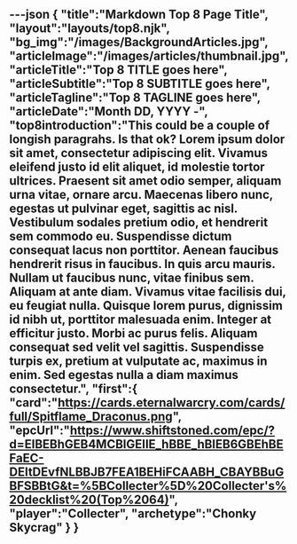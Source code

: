 ---json
{
   "title":"Markdown Top 8 Page Title",
   "layout":"layouts/top8.njk",
   "bg_img":"/images/BackgroundArticles.jpg",
   "articleImage":"/images/articles/thumbnail.jpg",
   "articleTitle":"Top 8 TITLE goes here",
   "articleSubtitle":"Top 8 SUBTITLE goes here",
   "articleTagline":"Top 8 TAGLINE goes here",
   "articleDate":"Month DD, YYYY -",
   "top8introduction":"This could be a couple of longish paragrahs. Is that ok? Lorem ipsum dolor sit amet, consectetur adipiscing elit. Vivamus eleifend justo id elit aliquet, id molestie tortor ultrices. Praesent sit amet odio semper, aliquam urna vitae, ornare arcu. Maecenas libero nunc, egestas ut pulvinar eget, sagittis ac nisl. Vestibulum sodales pretium odio, et hendrerit sem commodo eu. Suspendisse dictum consequat lacus non porttitor. Aenean faucibus hendrerit risus in faucibus. In quis arcu mauris. Nullam ut faucibus nunc, vitae finibus sem. Aliquam at ante diam. Vivamus vitae facilisis dui, eu feugiat nulla. Quisque lorem purus, dignissim id nibh ut, porttitor malesuada enim. Integer at efficitur justo. Morbi ac purus felis. Aliquam consequat sed velit vel sagittis. Suspendisse turpis ex, pretium at vulputate ac, maximus in enim. Sed egestas nulla a diam maximus consectetur.",
   "first":{
      "card":"https://cards.eternalwarcry.com/cards/full/Spitflame_Draconus.png",
      "epcUrl":"https://www.shiftstoned.com/epc/?d=EIBEBhGEB4MCBlGEIIE_hBBE_hBIEB6GBEhBEFaEC-DEItDEvfNLBBJB7FEA1BEHiFCAABH_CBAYBBuGBFSBBtG&t=%5BCollecter%5D%20Collecter's%20decklist%20(Top%2064)",
      "player":"Collecter",
      "archetype":"Chonky Skycrag"
   }
}
---

